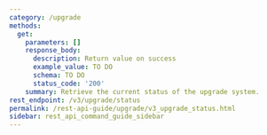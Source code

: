 ```yaml
---
category: /upgrade
methods:
  get:
    parameters: []
    response_body:
      description: Return value on success
      example_value: TO DO
      schema: TO DO
      status_code: '200'
    summary: Retrieve the current status of the upgrade system.
rest_endpoint: /v3/upgrade/status
permalink: /rest-api-guide/upgrade/v3_upgrade_status.html
sidebar: rest_api_command_guide_sidebar
---
```

